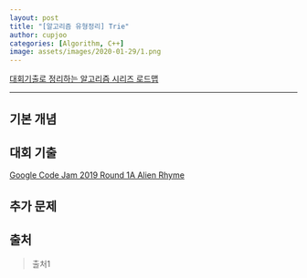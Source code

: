 ```yaml
---
layout: post
title: "[알고리즘 유형정리] Trie"
author: cupjoo
categories: [Algorithm, C++]
image: assets/images/2020-01-29/1.png
---
```


[대회기출로 정리하는 알고리즘 시리즈 로드맵](https://cupjoo.github.io/대회기출로-정리하는-알고리즘-시리즈-로드맵)

---

## 기본 개념

## 대회 기출

[Google Code Jam 2019 Round 1A Alien Rhyme](https://codingcompetitions.withgoogle.com/codejam/round/0000000000051635/0000000000104e05)

## 추가 문제

## 출처

> 출처1
